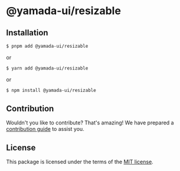 # @yamada-ui/resizable

## Installation

```sh
$ pnpm add @yamada-ui/resizable
```

or

```sh
$ yarn add @yamada-ui/resizable
```

or

```sh
$ npm install @yamada-ui/resizable
```

## Contribution

Wouldn't you like to contribute? That's amazing! We have prepared a [contribution guide](https://github.com/yamada-ui/yamada-ui/blob/main/CONTRIBUTING.md) to assist you.

## License

This package is licensed under the terms of the
[MIT license](https://github.com/yamada-ui/yamada-ui/blob/main/LICENSE).
